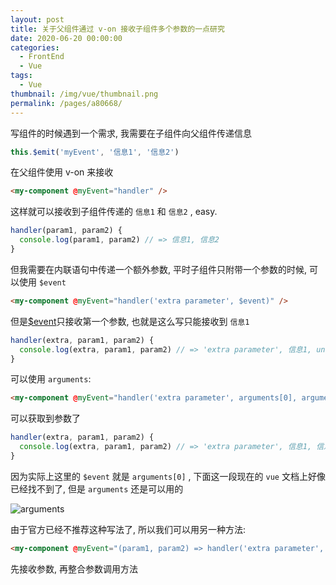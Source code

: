 ```yaml
---
layout: post
title: 关于父组件通过 v-on 接收子组件多个参数的一点研究
date: 2020-06-20 00:00:00
categories: 
  - FrontEnd
  - Vue
tags: 
  - Vue
thumbnail: /img/vue/thumbnail.png
permalink: /pages/a80668/
---
```


写组件的时候遇到一个需求, 我需要在子组件向父组件传递信息

```js
this.$emit('myEvent', '信息1', '信息2')
```

在父组件使用 v-on 来接收

```html
<my-component @myEvent="handler" />
```

这样就可以接收到子组件传递的 `信息1` 和 `信息2` , easy.

```js
handler(param1, param2) {
  console.log(param1, param2) // => 信息1, 信息2
}
```

但我需要在内联语句中传递一个额外参数, 平时子组件只附带一个参数的时候, 可以使用 `$event`

```html
<my-component @myEvent="handler('extra parameter', $event)" />
```

但是[\$event](https://cn.vuejs.org/v2/guide/components.html#%E4%BD%BF%E7%94%A8%E4%BA%8B%E4%BB%B6%E6%8A%9B%E5%87%BA%E4%B8%80%E4%B8%AA%E5%80%BC)只接收第一个参数, 也就是这么写只能接收到 `信息1`

```js
handler(extra, param1, param2) {
  console.log(extra, param1, param2) // => 'extra parameter', 信息1, undefined
}
```

可以使用 `arguments`:

```html
<my-component @myEvent="handler('extra parameter', arguments[0], arguments[1])" />
```

可以获取到参数了

```js
handler(extra, param1, param2) {
  console.log(extra, param1, param2) // => 'extra parameter', 信息1, 信息2
}
```

因为实际上这里的 `$event` 就是 `arguments[0]` , 下面这一段现在的 `vue` 文档上好像已经找不到了, 但是 `arguments` 还是可以用的

![arguments](/img/vue/017.png)

由于官方已经不推荐这种写法了, 所以我们可以用另一种方法:

```html
<my-component @myEvent="(param1, param2) => handler('extra parameter', param1, param2)" />
```

先接收参数, 再整合参数调用方法
